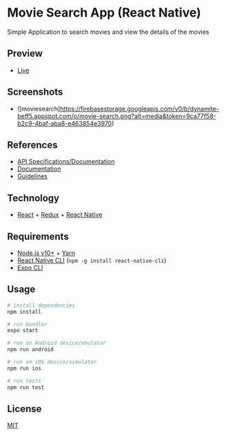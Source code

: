 # Movie Search App (React Native)

Simple Application to search movies and view the details of the movies

## Preview
- [Live](https://expo.io/@anirudha4/projects/movie-search-app)

## Screenshots
- ![moviesearch]https://firebasestorage.googleapis.com/v0/b/dynamite-beff5.appspot.com/o/movie-search.png?alt=media&token=9ca77f58-b2c9-4baf-aba8-e463854e3970)

## References

- [API Specifications/Documentation](https://starterspecapi.docs.apiary.io/)
- [Documentation](./docs)
- [Guidelines](https://github.com/emiketic/helloworld-dev/tree/master/docs/guidelines)

## Technology

- [React](https://reactjs.org/) + [Redux](https://redux.js.org/) + [React Native](https://facebook.github.io/react-native/)

## Requirements

- [Node.js v10+](https://nodejs.org/) + [Yarn](https://yarnpkg.com/)
- [React Native CLI](https://www.npmjs.com/package/react-native-cli) (`npm -g install react-native-cli`)
- [Expo CLI](https://docs.expo.io/workflow/expo-cli/)


## Usage

```sh
# install dependencies
npm install

# run bundler
expo start

# run on Android device/emulator
npm run android

# run on iOS device/simulator
npm run ios

# run tests
npm run test

```

## License
[MIT](https://choosealicense.com/licenses/mit/)

